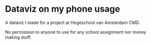 # Dataviz on my phone usage


A dataviz I made for a project at Hogeschool van Amsterdam CMD.

No permission to anyone to use for any school assignment nor money making stuff.
